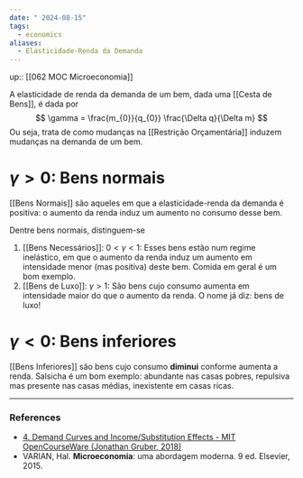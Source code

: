 ```yaml
---
date: " 2024-08-15"
tags:
  - economics
aliases:
  - Elasticidade-Renda da Demanda
---
```


up:: [[062 MOC Microeconomia]]

A elasticidade de renda da demanda de um bem, dada uma [[Cesta de Bens]], é dada por
$$
\gamma = \frac{m_{0}}{q_{0}} \frac{\Delta q}{\Delta m}
$$
Ou seja, trata de como mudanças na [[Restrição Orçamentária]] induzem mudanças na demanda de um bem.

# $\gamma > 0$: Bens normais
[[Bens Normais]] são aqueles em que a elasticidade-renda da demanda é positiva: o aumento da renda induz um aumento no consumo desse bem.

Dentre bens normais, distinguem-se 
1) [[Bens Necessários]]: $0 < \gamma < 1$: Esses bens estão num regime inelástico, em que o aumento da renda induz um aumento em intensidade menor (mas positiva) deste bem. Comida em geral é um bom exemplo.
2) [[Bens de Luxo]]: $\gamma>1$: São bens cujo consumo aumenta em intensidade maior do que o aumento da renda. O nome já diz: bens de luxo!

# $\gamma < 0$: Bens inferiores
[[Bens Inferiores]] são bens cujo consumo **diminui** conforme aumenta a renda. Salsicha é um bom exemplo: abundante nas casas pobres, repulsiva mas presente nas casas médias, inexistente em casas ricas.

---
### References
- [4. Demand Curves and Income/Substitution Effects - MIT OpenCourseWare (Jonathan Gruber, 2018)](https://www.youtube.com/watch?v=x0scPosOsoI&list=PLUl4u3cNGP62oJSoqb4Rf-vZMGUBe59G-&index=4)
- VARIAN, Hal. **Microeconomia**: uma abordagem moderna. 9 ed. Elsevier, 2015.